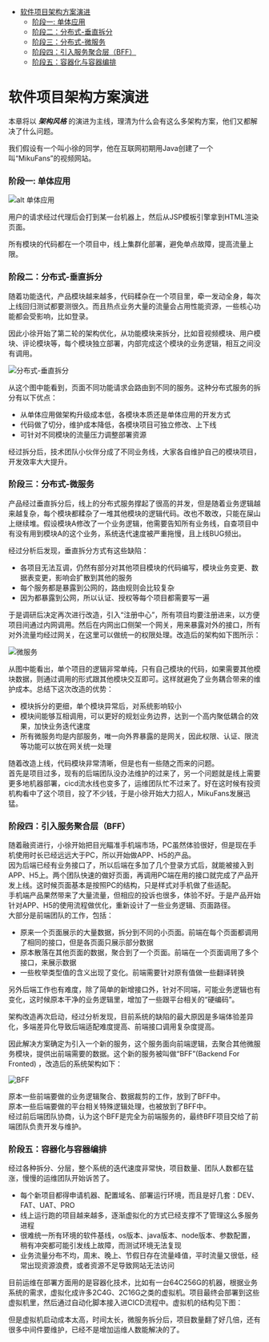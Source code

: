 - [软件项目架构方案演进](#软件项目架构方案演进)
    - [阶段一: 单体应用](#阶段一-单体应用)
    - [阶段二：分布式-垂直拆分](#阶段二分布式-垂直拆分)
    - [阶段三：分布式-微服务](#阶段三分布式-微服务)
    - [阶段四：引入服务聚合层（BFF）](#阶段四引入服务聚合层bff)
    - [阶段五：容器化与容器编排](#阶段五容器化与容器编排)

# 软件项目架构方案演进
本章将以 _**架构风格**_ 的演进为主线，理清为什么会有这么多架构方案，他们又都解决了什么问题。  

我们假设有一个叫小徐的同学，他在互联网初期用Java创建了一个叫“MikuFans”的视频网站。  

### 阶段一: 单体应用
![alt 单体应用](./static/SingleApplication.png)  

用户的请求经过代理后会打到某一台机器上，然后从JSP模板引擎拿到HTML渲染页面。  

所有模块的代码都在一个项目中，线上集群化部署，避免单点故障，提高流量上限。

### 阶段二：分布式-垂直拆分
随着功能迭代，产品模块越来越多，代码糅杂在一个项目里，牵一发动全身，每次上线回归测试都要测很久。而且热点业务大量的流量会占用性能资源，一些核心功能都会受影响，比如登录。  

因此小徐开始了第二轮的架构优化，从功能模块来拆分，比如音视频模块、用户模块、评论模块等，每个模块独立部署，内部完成这个模块的业务逻辑，相互之间没有调用。  

![分布式-垂直拆分](./static/Distribution-SplitVertically.png)  

从这个图中能看到，页面不同功能请求会路由到不同的服务。这种分布式服务的拆分有以下优点：  
- 从单体应用做架构升级成本低，各模块本质还是单体应用的开发方式
- 代码做了切分，维护成本降低，各模块项目可独立修改、上下线
- 可针对不同模块的流量压力调整部署资源


经过拆分后，技术团队小伙伴分成了不同业务线，大家各自维护自己的模块项目，开发效率大大提升。

### 阶段三：分布式-微服务
产品经过垂直拆分后，线上的分布式服务撑起了很高的并发，但是随着业务逻辑越来越复杂，每个模块都糅杂了一堆其他模块的逻辑代码。改也不敢改，只能在屎山上继续堆。假设模块A修改了一个业务逻辑，他需要告知所有业务线，自查项目中有没有用到模块A的这个业务，系统迭代速度被严重拖慢，且上线BUG频出。  

经过分析后发现，垂直拆分方式有这些缺陷：
- 各项目无法互调，仍然有部分对其他项目模块的代码编写，模块业务变更、数据表变更，影响会扩散到其他的服务
- 每个服务都是暴露到公网的，路由规则会比较复杂
- 因为都暴露到公网，所以认证、授权等每个项目都需要写一遍

于是调研后决定再次进行改造，引入“注册中心”，所有项目均要注册进来，以方便项目间通过内网调用。然后在内网出口侧架一个网关，用来暴露对外的接口，所有对外流量均经过网关，在这里可以做统一的权限处理。改造后的架构如下图所示：  

![微服务](./static/Distribution-MircroService.png)

从图中能看出，单个项目的逻辑非常单纯，只有自己模块的代码，如果需要其他模块数据，则通过调用的形式跟其他模块交互即可。这样就避免了业务耦合带来的维护成本。总结下这次改造的优势：
- 模块拆分的更细，单个模块异常后，对系统影响较小
- 模块间能够互相调用，可以更好的规划业务边界，达到一个高内聚低耦合的效果，加快业务迭代速度
- 所有微服务均是内部服务，唯一向外界暴露的是网关，因此权限、认证、限流等功能可以放在网关统一处理

随着改造上线，代码模块非常清晰，但是也有一些随之而来的问题。  
首先是项目过多，现有的后端团队没办法维护的过来了，另一个问题就是线上需要更多地机器部署，cicd流水线也变多了，运维团队忙不过来了。好在这时候有投资机构看中了这个项目，投了不少钱，于是小徐开始大力招人，MikuFans发展迅猛。  

### 阶段四：引入服务聚合层（BFF）
随着融资进行，小徐开始把目光瞄准手机端市场，PC虽然体验很好，但是现在手机使用时长已经远远大于PC，所以开始做APP、H5的产品。  
因为后端已经有业务接口了，所以后端在多加了几个登录方式后，就能被接入到APP、H5上。两个团队快速的做好页面，再调用PC端在用的接口就完成了产品开发上线。这时候页面基本是按照PC的结构，只是样式对手机做了些适配。  
手机端产品果然带来了大量流量，但相应的投诉也很多，体验不好。于是产品开始针对APP、H5的使用流程做优化，重新设计了一些业务逻辑、页面路径。  
大部分是前端团队的工作，包括：
- 原来一个页面展示的大量数据，拆分到不同的小页面。前端在每个页面都调用了相同的接口，但是各页面只展示部分数据
- 原本散落在其他页面的数据，聚合到了一个页面。前端在一个页面调用了多个接口，来展示数据
- 一些枚举类型值的含义出现了变化。前端需要针对原有值做一些翻译转换

另外后端工作也有难度，除了简单的新增接口外，针对不同端，可能业务逻辑也有变化，这时候原本干净的业务逻辑里，增加了一些跟平台相关的“硬编码”。  

架构改造再次启动，经过分析发现，目前系统的缺陷的最大原因是多端体验差异化，多端差异化导致后端适配难度提高、前端接口调用复杂度提高。  

因此解决方案确定为引入一个新的服务，这个服务面向前端逻辑，去聚合其他微服务模块，提供出前端需要的数据。这个新的服务被叫做“BFF”(Backend For Fronted) ，改造后的系统架构如下：  

![BFF](./static/Distribution-BFF.png)

原本一些前端要做的业务逻辑聚合、数据裁剪的工作，放到了BFF中。  
原本一些后端要做的平台相关特殊逻辑处理，也被放到了BFF中。  
经过前后端团队协商，认为这个BFF是完全为前端服务的，最终BFF项目交给了前端团队负责开发与维护。  

### 阶段五：容器化与容器编排
经过各种拆分、分层，整个系统的迭代速度非常快，项目数量、团队人数都在猛涨，慢慢的运维团队开始诉苦了。  
- 每个新项目都得申请机器、配置域名、部署运行环境，而且是好几套：DEV、FAT、UAT、PRO
- 线上运行跑的项目越来越多，逐渐虚拟化的方式已经支撑不了管理这么多服务进程
- 很难统一所有环境的软件基线，os版本、java版本、node版本、参数配置，稍有冲突都可能引发线上故障，而测试环境无法复现
- 业务流量分布不均，周末、晚上、节假日存在流量峰值，平时流量又很低，经常出现资源浪费，或者资源不足导致网站无法访问

目前运维在部署方面用的是容器化技术，比如有一台64C256G的机器，根据业务系统的需求，虚拟化成许多2C4G、2C16G之类的虚拟机。项目最终会部署到这些虚拟机里，然后通过自动化脚本接入进CICD流程中。虚拟机的结构见下图：  

但是虚拟机启动成本太高，时间太长，微服务拆分后，项目数量翻了好几倍，还有很多中间件要维护，已经不是增加运维人数能解决的了。  
